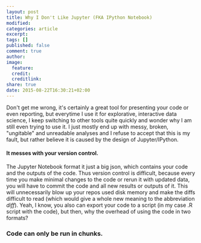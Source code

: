 ```yaml
---
layout: post
title: Why I Don't Like Jupyter (FKA IPython Notebook)
modified:
categories: article
excerpt: 
tags: []
published: false
comment: true
author:
image:
  feature:
  credit:
  creditlink:
share: true
date: 2015-08-22T16:30:21+02:00
---
```



<span class = "dropcap">D</span>on't get me wrong, it's certainly a great tool for presenting your code or even reporting, but everytime I use it for explorative, interactive data science, I keep switching to other tools quite quickly and wonder why I am still even trying to use it. I just mostly end up with messy, broken, "un*git*able" and unreadable analyses and I refuse to accept that this is my fault, but rather believe it is caused by the design of Jupyter/IPython.

#### It messes with your version control.

The Jupyter Notebook format it just a big json, which contains your code and the outputs of the code. Thus version control is difficult, because every time you make minimal changes to the code or rerun it with updated data, you will have to commit the code and all new results or outputs of it. This will unnecessarily blow up your repos used disk memory and make the diffs difficult to read (which would give a whole new meaning to the abbreviation *diff*). Yeah, I know, you also can export your code to a script (in my case .R script with the code), but then, why the overhead of using the code in two formats?
  
### Code can only be run in chunks.
	

